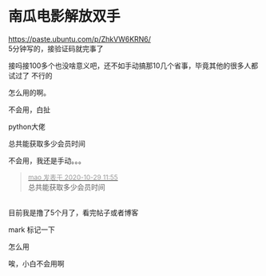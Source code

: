 # 南瓜电影解放双手


https://paste.ubuntu.com/p/ZhkVW6KRN6/<br />
5分钟写的，接验证码就完事了

接吗接100多个也没啥意义吧，还不如手动搞那10几个省事，毕竟其他的很多人都试过了 不行的<img id="aimg_dE3Sb" onclick="zoom(this, this.src, 0, 0, 0)" class="zoom" src="https://cdn.jsdelivr.net/gh/hishis/forum-master/public/images/patch.gif" onmouseover="img_onmouseoverfunc(this)" onload="thumbImg(this)" border="0" alt="" />

怎么用的啊。

不会用，白扯

python大佬<img src="static/image/smiley/default/lol.gif" smilieid="12" border="0" alt="" /><img src="static/image/smiley/default/lol.gif" smilieid="12" border="0" alt="" />

总共能获取多少会员时间<img id="aimg_h2cw2" onclick="zoom(this, this.src, 0, 0, 0)" class="zoom" src="https://cdn.jsdelivr.net/gh/hishis/forum-master/public/images/patch.gif" onmouseover="img_onmouseoverfunc(this)" onload="thumbImg(this)" border="0" alt="" />

不会用，我还是手动。。。<img id="aimg_tP8M7" onclick="zoom(this, this.src, 0, 0, 0)" class="zoom" src="https://cdn.jsdelivr.net/gh/hishis/forum-master/public/images/patch.gif" onmouseover="img_onmouseoverfunc(this)" onload="thumbImg(this)" border="0" alt="" />

<div class="quote"><blockquote><font size="2"><a href="https://www.hostloc.com/forum.php?mod=redirect&amp;goto=findpost&amp;pid=9368523&amp;ptid=759748" target="_blank"><font color="#999999">mao 发表于 2020-10-29 11:55</font></a></font><br />
总共能获取多少会员时间</blockquote></div><br />
目前我是撸了5个月了，看完帖子或者博客

mark 标记一下

怎么用 

唉，小白不会用啊
